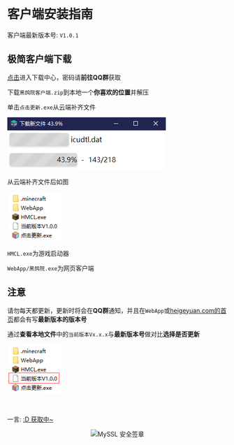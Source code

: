 # 客户端安装指南

客户端最新版本号: `V1.0.1`

## 极简客户端下载

[点击](McAppHelp_Warn.md)进入下载中心，密码请**前往QQ群**获取

下载`黑鸽院客户端.zip`到本地一个**你喜欢的位置**并解压

单击`点击更新.exe`从云端补齐文件

![](./_img/McAppHelp-1.png)

从云端补齐文件后如图

![](./_img/McAppHelp-2.png)

`HMCL.exe`为游戏启动器

`WebApp/黑鸽院.exe`为网页客户端

## 注意

请勿每天都更新，更新时将会在**QQ群**通知，并且在`WebApp`或[heigeyuan.com的首页](/)都会有写**最新版本的版本号**

通过**查看本地文件**中的`当前版本Vx.x.x`与**最新版本号**做对比**选择是否更新**

![](./_img/McAppHelp-3.png)

<br>
<p id="hitokoto">一言: <a href="#/McAppHelp" id="hitokoto_text" target="blank">:D 获取中~</a></p>
<div title="MySSL 安全签章" id="myssl_seal" onclick="window.open('https://myssl.com/seal/detail?domain=www.heigeyuan.com','MySSL安全签章','height=800,width=470,top=0,right=0,toolbar=no,menubar=no,scrollbars=no,resizable=no,location=no,status=no')" style="text-align: center"><img src="https://sealres.myssl.com/seal/img/1x/seal.svg?domain=www.heigeyuan.com" alt="MySSL 安全签章" style="width: 100px; height: auto; cursor: pointer"></div>